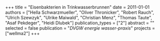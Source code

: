 +++
title = "Eisenbakterien in Trinkwasserbrunnen"
date = 2011-01-01
authors = ["Hella Schwarzmueller", "Oliver Thronicker", "Robert Rauch", "Ulrich Szewzyk", "Ulrike Maiwald", "Christian Menz", "Thomas Taute", "Asaf Pekdeger", "Heidi Dlubek"]
publication_types = ["2"]
abstract = ""
selected = false
publication = "*DVGW energie wasser-praxis*"
projects = ["wellma2"]
+++

